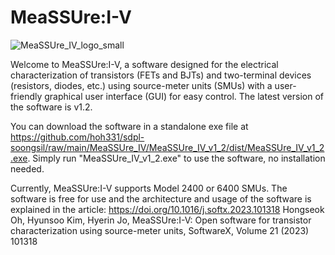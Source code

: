 # MeaSSUre:I-V

![MeaSSUre_IV_logo_small](https://user-images.githubusercontent.com/42305039/214703288-c95782b6-c053-4571-8d02-b82f8ba6931f.jpg)

Welcome to MeaSSUre:I-V, a software designed for the electrical characterization of transistors (FETs and BJTs) and two-terminal devices (resistors, diodes, etc.) using source-meter units (SMUs) with a user-friendly graphical user interface (GUI) for easy control. The latest version of the software is v1.2.

You can download the software in a standalone exe file at https://github.com/hoh331/sdpl-soongsil/raw/main/MeaSSUre_IV/MeaSSUre_IV_v1_2/dist/MeaSSUre_IV_v1_2.exe. Simply run "MeaSSUre_IV_v1_2.exe" to use the software, no installation needed.

Currently, MeaSSUre:I-V supports Model 2400 or 6400 SMUs. The software is free for use and the architecture and usage of the software is explained in the article: https://doi.org/10.1016/j.softx.2023.101318 Hongseok Oh, Hyunsoo Kim, Hyerin Jo, MeaSSUre:I-V: Open software for transistor characterization using source-meter units, SoftwareX, Volume 21 (2023) 101318
